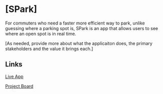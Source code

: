# [SPark]

For commuters who need a faster more efficient way to park, unlike guessing where a parking spot is, SPark is an app that allows users to see where an open spot is in real time.

[As needed, provide more about what the applicaiton does, the primary stakeholders and the value it brings each.]

## Links

[Live App](https://repl.it)

[Project Board](../../projects/1)
